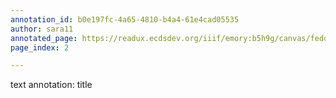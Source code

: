 ```yaml
---
annotation_id: b0e197fc-4a65-4810-b4a4-61e4cad05535
author: sara11
annotated_page: https://readux.ecdsdev.org/iiif/emory:b5h9g/canvas/fedora:emory:pchch
page_index: 2

---
```

<p>text annotation: title</p>